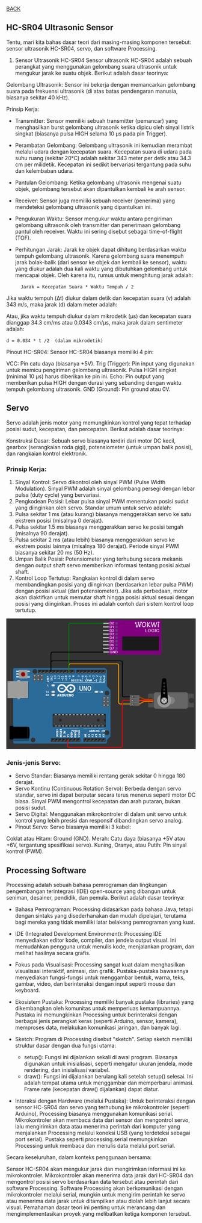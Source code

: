 [BACK](DESCRIPTION.md)
##  HC-SR04 Ultrasonic Sensor
Tentu, mari kita bahas dasar teori dari masing-masing komponen tersebut: sensor ultrasonik HC-SR04, servo, dan software Processing.

1. Sensor Ultrasonik HC-SR04
Sensor ultrasonik HC-SR04 adalah sebuah perangkat yang menggunakan gelombang suara ultrasonik untuk mengukur jarak ke suatu objek. Berikut adalah dasar teorinya:

Gelombang Ultrasonik: Sensor ini bekerja dengan memancarkan gelombang suara pada frekuensi ultrasonik (di atas batas pendengaran manusia, biasanya sekitar 40 kHz).

Prinsip Kerja:

- Transmitter: Sensor memiliki sebuah transmitter (pemancar) yang menghasilkan burst gelombang ultrasonik ketika dipicu oleh sinyal listrik singkat (biasanya pulsa HIGH selama 10 µs pada pin Trigger).
- Perambatan Gelombang: Gelombang ultrasonik ini kemudian merambat melalui udara dengan kecepatan suara. Kecepatan suara di udara pada suhu ruang (sekitar 20°C) adalah sekitar 343 meter per detik atau 34.3 cm per milidetik. Kecepatan ini sedikit bervariasi tergantung pada suhu dan kelembaban udara.
- Pantulan Gelombang: Ketika gelombang ultrasonik mengenai suatu objek, gelombang tersebut akan dipantulkan kembali ke arah sensor.
- Receiver: Sensor juga memiliki sebuah receiver (penerima) yang mendeteksi gelombang ultrasonik yang dipantulkan ini.
- Pengukuran Waktu: Sensor mengukur waktu antara pengiriman gelombang ultrasonik oleh transmitter dan penerimaan gelombang pantul oleh receiver. Waktu ini sering disebut sebagai time-of-flight (TOF).
- Perhitungan Jarak: Jarak ke objek dapat dihitung berdasarkan waktu tempuh gelombang ultrasonik. Karena gelombang suara menempuh jarak bolak-balik (dari sensor ke objek dan kembali ke sensor), waktu yang diukur adalah dua kali waktu yang dibutuhkan gelombang untuk mencapai objek. Oleh karena itu, rumus untuk menghitung jarak adalah:

		Jarak = Kecepatan Suara * Waktu Tempuh / 2


Jika waktu tempuh (Δt) diukur dalam detik dan kecepatan suara (v) adalah 343 m/s, maka jarak (d) dalam meter adalah:
 

Atau, jika waktu tempuh diukur dalam mikrodetik (μs) dan kecepatan suara dianggap 34.3 cm/ms atau 0.0343 cm/µs, maka jarak dalam sentimeter adalah:

	d = 0.034 * t /2  (dalam mikrodetik)
	

 

Pinout HC-SR04: Sensor HC-SR04 biasanya memiliki 4 pin:

VCC: Pin catu daya (biasanya +5V).
Trig (Trigger): Pin input yang digunakan untuk memicu pengiriman gelombang ultrasonik. Pulsa HIGH singkat (minimal 10 µs) harus diberikan ke pin ini.
Echo: Pin output yang memberikan pulsa HIGH dengan durasi yang sebanding dengan waktu tempuh gelombang ultrasonik.
GND (Ground): Pin ground atau 0V.

## Servo 
Servo adalah jenis motor yang memungkinkan kontrol yang tepat terhadap posisi sudut, kecepatan, dan percepatan. Berikut adalah dasar teorinya:

Konstruksi Dasar: Sebuah servo biasanya terdiri dari motor DC kecil, gearbox (serangkaian roda gigi), potensiometer (untuk umpan balik posisi), dan rangkaian kontrol elektronik.

### Prinsip Kerja:

1. Sinyal Kontrol: Servo dikontrol oleh sinyal PWM (Pulse Width Modulation). Sinyal PWM adalah sinyal gelombang persegi dengan lebar pulsa (duty cycle) yang bervariasi.
2. Pengkodean Posisi: Lebar pulsa sinyal PWM menentukan posisi sudut yang diinginkan oleh servo. Standar umum untuk servo adalah:
3. Pulsa sekitar 1 ms (atau kurang) biasanya menggerakkan servo ke satu ekstrem posisi (misalnya 0 derajat).
4. Pulsa sekitar 1.5 ms biasanya menggerakkan servo ke posisi tengah (misalnya 90 derajat).
5. Pulsa sekitar 2 ms (atau lebih) biasanya menggerakkan servo ke ekstrem posisi lainnya (misalnya 180 derajat). Periode sinyal PWM biasanya sekitar 20 ms (50 Hz).
6. Umpan Balik Posisi: Potensiometer yang terhubung secara mekanis dengan output shaft servo memberikan informasi tentang posisi aktual shaft.
7. Kontrol Loop Tertutup: Rangkaian kontrol di dalam servo membandingkan posisi yang diinginkan (berdasarkan lebar pulsa PWM) dengan posisi aktual (dari potensiometer). Jika ada perbedaan, motor akan diaktifkan untuk memutar shaft hingga posisi aktual sesuai dengan posisi yang diinginkan. Proses ini adalah contoh dari sistem kontrol loop tertutup.

![Rangkaian Servo](servo.png)
### Jenis-jenis Servo:

- Servo Standar: Biasanya memiliki rentang gerak sekitar 0 hingga 180 derajat.
- Servo Kontinu (Continuous Rotation Servo): Berbeda dengan servo standar, servo ini dapat berputar secara terus menerus seperti motor DC biasa. Sinyal PWM mengontrol kecepatan dan arah putaran, bukan posisi sudut.
- Servo Digital: Menggunakan mikrokontroler di dalam unit servo untuk kontrol yang lebih presisi dan responsif dibandingkan servo analog.
- Pinout Servo: Servo biasanya memiliki 3 kabel:

Coklat atau Hitam: Ground (GND).
Merah: Catu daya (biasanya +5V atau +6V, tergantung spesifikasi servo).
Kuning, Oranye, atau Putih: Pin sinyal kontrol (PWM).

## Processing Software

Processing adalah sebuah bahasa pemrograman dan lingkungan pengembangan terintegrasi (IDE) open-source yang dibangun untuk seniman, desainer, pendidik, dan pemula. Berikut adalah dasar teorinya:

- Bahasa Pemrograman: Processing didasarkan pada bahasa Java, tetapi dengan sintaks yang disederhanakan dan mudah dipelajari, terutama bagi mereka yang tidak memiliki latar belakang pemrograman yang kuat.

- IDE (Integrated Development Environment): Processing IDE menyediakan editor kode, compiler, dan jendela output visual. Ini memudahkan pengguna untuk menulis kode, menjalankan program, dan melihat hasilnya secara grafis.

- Fokus pada Visualisasi: Processing sangat kuat dalam menghasilkan visualisasi interaktif, animasi, dan grafik. Pustaka-pustaka bawaannya menyediakan fungsi-fungsi untuk menggambar bentuk, warna, teks, gambar, video, dan berinteraksi dengan input seperti mouse dan keyboard.

- Ekosistem Pustaka: Processing memiliki banyak pustaka (libraries) yang dikembangkan oleh komunitas untuk memperluas kemampuannya. Pustaka ini memungkinkan Processing untuk berinteraksi dengan berbagai jenis perangkat keras (seperti Arduino, sensor, kamera), memproses data, melakukan komunikasi jaringan, dan banyak lagi.

- Sketch: Program di Processing disebut "sketch". Setiap sketch memiliki struktur dasar dengan dua fungsi utama:

	- setup(): Fungsi ini dijalankan sekali di awal program. Biasanya digunakan untuk inisialisasi, seperti mengatur ukuran jendela, mode rendering, dan inisialisasi variabel.
	- draw(): Fungsi ini dijalankan berulang kali setelah setup() selesai. Ini adalah tempat utama untuk menggambar dan memperbarui animasi. Frame rate (kecepatan draw() dijalankan) dapat diatur.
- Interaksi dengan Hardware (melalui Pustaka): Untuk berinteraksi dengan sensor HC-SR04 dan servo yang terhubung ke mikrokontroler (seperti Arduino), Processing biasanya menggunakan komunikasi serial. Mikrokontroler akan membaca data dari sensor dan mengontrol servo, lalu mengirimkan data atau menerima perintah dari komputer yang menjalankan Processing melalui koneksi USB (yang terdeteksi sebagai port serial). Pustaka seperti processing.serial memungkinkan Processing untuk membaca dan menulis data melalui port serial.

Secara keseluruhan, dalam konteks penggunaan bersama:

Sensor HC-SR04 akan mengukur jarak dan mengirimkan informasi ini ke mikrokontroler.
Mikrokontroler akan menerima data jarak dari HC-SR04 dan mengontrol posisi servo berdasarkan data tersebut atau perintah dari software Processing.
Software Processing akan berkomunikasi dengan mikrokontroler melalui serial, mungkin untuk mengirim perintah ke servo atau menerima data jarak untuk ditampilkan atau diolah lebih lanjut secara visual.
Pemahaman dasar teori ini penting untuk merancang dan mengimplementasikan proyek yang melibatkan ketiga komponen tersebut.
